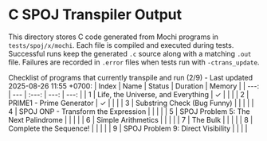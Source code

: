 # C SPOJ Transpiler Output

This directory stores C code generated from Mochi programs in `tests/spoj/x/mochi`. Each file is compiled and executed during tests. Successful runs keep the generated `.c` source along with a matching `.out` file. Failures are recorded in `.error` files when tests run with `-ctrans_update`.

Checklist of programs that currently transpile and run (2/9) - Last updated 2025-08-26 11:55 +0700:
| Index | Name | Status | Duration | Memory |
| ---: | --- | :---: | ---: | ---: |
| 1 | Life, the Universe, and Everything | ✓ |  |  |
| 2 | PRIME1 - Prime Generator | ✓ |  |  |
| 3 | Substring Check (Bug Funny) |  |  |  |
| 4 | SPOJ ONP - Transform the Expression |  |  |  |
| 5 | SPOJ Problem 5: The Next Palindrome |  |  |  |
| 6 | Simple Arithmetics |  |  |  |
| 7 | The Bulk |  |  |  |
| 8 | Complete the Sequence! |  |  |  |
| 9 | SPOJ Problem 9: Direct Visibility |  |  |  |
